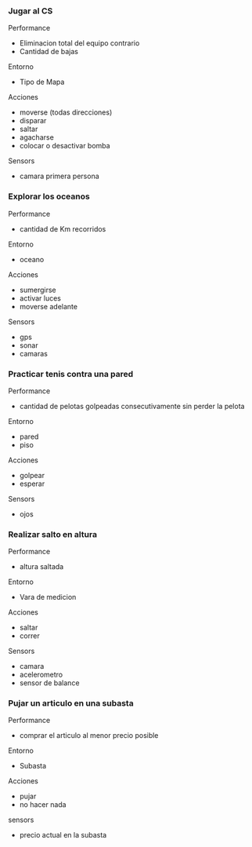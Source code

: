 <h3>Jugar al CS </h3>

Performance<br>
  - Eliminacion total del equipo contrario
  - Cantidad de bajas

Entorno
  - Tipo de Mapa

Acciones
  - moverse (todas direcciones)
  - disparar
  - saltar
  - agacharse
  - colocar o desactivar bomba

Sensors
  - camara primera persona


<h3>Explorar los oceanos </h3>

Performance
  - cantidad de Km recorridos

Entorno
  - oceano

Acciones
  - sumergirse
  - activar luces
  - moverse adelante

Sensors
  - gps
  - sonar
  - camaras

<h3>Practicar tenis contra una pared</h3>

Performance
  - cantidad de pelotas golpeadas consecutivamente sin perder la pelota

Entorno
  - pared
  - piso

Acciones
  - golpear
  - esperar

Sensors
  - ojos 
    
<h3>Realizar salto en altura</h3>

Performance
  - altura saltada

Entorno
  - Vara de medicion

Acciones
  - saltar
  - correr

Sensors
  - camara
  - acelerometro
  - sensor de balance

<h3>Pujar un articulo en una subasta</h3>

Performance
  - comprar el articulo al menor precio posible

Entorno
  - Subasta

Acciones
  - pujar
  - no hacer nada

sensors
  - precio actual en la subasta 
